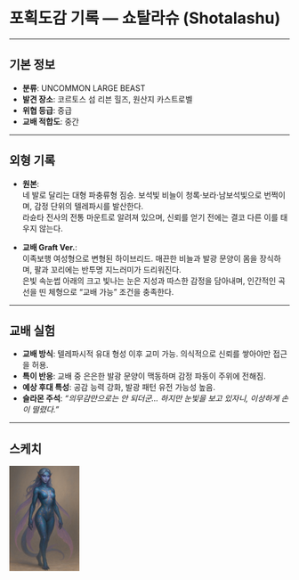 # 포획도감 기록 — 쇼탈라슈 (Shotalashu)

---

## 기본 정보
- **분류**: UNCOMMON LARGE BEAST
- **발견 장소**: 코르토스 섬 리븐 힐즈, 원산지 카스트로벨
- **위협 등급**: 중급
- **교배 적합도**: 중간

---

## 외형 기록
- **원본**:  
  네 발로 달리는 대형 파충류형 짐승. 보석빛 비늘이 청록·보라·남보석빛으로 번쩍이며, 감정 단위의 텔레파시를 발산한다.  
  라슌타 전사의 전통 마운트로 알려져 있으며, 신뢰를 얻기 전에는 결코 다른 이를 태우지 않는다.  

- **교배 Graft Ver.**:  
  이족보행 여성형으로 변형된 하이브리드. 매끈한 비늘과 발광 문양이 몸을 장식하며, 팔과 꼬리에는 반투명 지느러미가 드리워진다.  
  은빛 속눈썹 아래의 크고 빛나는 눈은 지성과 따스한 감정을 담아내며, 인간적인 곡선을 띤 체형으로 “교배 가능” 조건을 충족한다.  

---

## 교배 실험
- **교배 방식**: 텔레파시적 유대 형성 이후 교미 가능. 의식적으로 신뢰를 쌓아야만 접근을 허용.  
- **특이 반응**: 교배 중 은은한 발광 문양이 맥동하며 감정 파동이 주위에 전해짐.  
- **예상 후대 특성**: 공감 능력 강화, 발광 패턴 유전 가능성 높음.  
- **슬라몬 주석**: *“의무감만으로는 안 되더군… 하지만 눈빛을 보고 있자니, 이상하게 손이 떨렸다.”*  

---

## 스케치
<img alt="Shotalashu" title="Shotalashu" src="Shotalashu.PNG" style="width: 25%; height: auto;">
